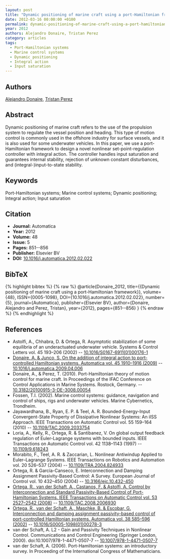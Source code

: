 ```yaml
---
layout: post
title: "Dynamic positioning of marine craft using a port-Hamiltonian framework"
date: 2012-03-16 00:00:00 +0100
permalink: dynamic-positioning-of-marine-craft-using-a-port-hamiltonian-framework
year: 2012
authors: Alejandro Donaire, Tristan Perez
category: articles
tags:
  - Port-Hamiltonian systems
  - Marine control systems
  - Dynamic positioning
  - Integral action
  - Input saturation
---
```

 
## Authors
[Alejandro Donaire](authors/alejandro-donaire), [Tristan Perez](authors/tristan-perez)
 
## Abstract
Dynamic positioning of marine craft refers to the use of the propulsion system to regulate the vessel position and heading. This type of motion control is commonly used in the offshore industry for surface vessels, and it is also used for some underwater vehicles. In this paper, we use a port-Hamiltonian framework to design a novel nonlinear set-point-regulation controller with integral action. The controller handles input saturation and guarantees internal stability, rejection of unknown constant disturbances, and (integral-)input-to-state stability.
 
## Keywords
Port-Hamiltonian systems; Marine control systems; Dynamic positioning; Integral action; Input saturation
 
## Citation
- **Journal:** Automatica
- **Year:** 2012
- **Volume:** 48
- **Issue:** 5
- **Pages:** 851--856
- **Publisher:** Elsevier BV
- **DOI:** [10.1016/j.automatica.2012.02.022](https://doi.org/10.1016/j.automatica.2012.02.022)
 
## BibTeX
{% highlight bibtex %}
{% raw %}
@article{Donaire_2012,
  title={{Dynamic positioning of marine craft using a port-Hamiltonian framework}},
  volume={48},
  ISSN={0005-1098},
  DOI={10.1016/j.automatica.2012.02.022},
  number={5},
  journal={Automatica},
  publisher={Elsevier BV},
  author={Donaire, Alejandro and Perez, Tristan},
  year={2012},
  pages={851--856}
}
{% endraw %}
{% endhighlight %}
 
## References
- Astolfi, A., Chhabra, D. & Ortega, R. Asymptotic stabilization of some equilibria of an underactuated underwater vehicle. Systems &amp; Control Letters vol. 45 193–206 (2002) -- [10.1016/S0167-6911(01)00176-1](https://doi.org/10.1016/S0167-6911(01)00176-1)
- [Donaire, A. & Junco, S. On the addition of integral action to port-controlled Hamiltonian systems. Automatica vol. 45 1910–1916 (2009)](on-the-addition-of-integral-action-to-port-controlled-hamiltonian-systems) -- [10.1016/j.automatica.2009.04.006](https://doi.org/10.1016/j.automatica.2009.04.006)
- Donaire, A., & Perez, T. (2010). Port-Hamiltonian theory of motion control for marine craft. In Proceedings of the IFAC Conference on Control Applications in Marine Systems. Rostock, Germany. -- [10.3182/20100915-3-DE-3008.00054](https://doi.org/10.3182/20100915-3-DE-3008.00054)
- Fossen, T.I. (2002). Marine control systems: guidance, navigation and control of ships, rigs and underwater vehicles. Marine Cybernetics, Trondheim.
- Jayawardhana, B., Ryan, E. P. & Teel, A. R. Bounded-Energy-Input Convergent-State Property of Dissipative Nonlinear Systems: An iISS Approach. IEEE Transactions on Automatic Control vol. 55 159–164 (2010) -- [10.1109/TAC.2009.2033754](https://doi.org/10.1109/TAC.2009.2033754)
- Loria, A., Kelly, R., Ortega, R. & Santibanez, V. On global output feedback regulation of Euler-Lagrange systems with bounded inputs. IEEE Transactions on Automatic Control vol. 42 1138–1143 (1997) -- [10.1109/9.618243](https://doi.org/10.1109/9.618243)
- Morabito, F., Teel, A. R. & Zaccarian, L. Nonlinear Antiwindup Applied to Euler–Lagrange Systems. IEEE Transactions on Robotics and Automation vol. 20 526–537 (2004) -- [10.1109/TRA.2004.824933](https://doi.org/10.1109/TRA.2004.824933)
- Ortega, R. & García-Canseco, E. Interconnection and Damping Assignment Passivity-Based Control: A Survey. European Journal of Control vol. 10 432–450 (2004) -- [10.3166/ejc.10.432-450](https://doi.org/10.3166/ejc.10.432-450)
- [Ortega, R., van der Schaft, A., Castanos, F. & Astolfi, A. Control by Interconnection and Standard Passivity-Based Control of Port-Hamiltonian Systems. IEEE Transactions on Automatic Control vol. 53 2527–2542 (2008)](control-by-interconnection-and-standard-passivity-based-control-of-port-hamiltonian-systems) -- [10.1109/TAC.2008.2006930](https://doi.org/10.1109/TAC.2008.2006930)
- [Ortega, R., van der Schaft, A., Maschke, B. & Escobar, G. Interconnection and damping assignment passivity-based control of port-controlled Hamiltonian systems. Automatica vol. 38 585–596 (2002)](interconnection-and-damping-assignment-passivity-based-control-of-port-controlled-hamiltonian-systems) -- [10.1016/S0005-1098(01)00278-3](https://doi.org/10.1016/S0005-1098(01)00278-3)
- van der Schaft, A. L2 - Gain and Passivity Techniques in Nonlinear Control. Communications and Control Engineering (Springer London, 2000). doi:10.1007/978-1-4471-0507-7 -- [10.1007/978-1-4471-0507-7](https://doi.org/10.1007/978-1-4471-0507-7)
- van der Schaft, A. (2006). Port-Hamiltonian systems: an introductory survey. In Proceeding of the International Congress of Mathematicians.


